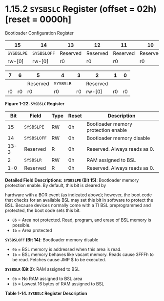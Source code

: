 # 1.15.2 `SYSBSLC` Register (offset = 02h) [reset = 0000h]

Bootloader Configuration Register

<a id="figure-1-22"></a>

| 15         | 14          | 13       | 12       | 11       | 10       | 9        | 8        |
| ---------- | ----------- | -------- | -------- | -------- | -------- | -------- | -------- |
| `SYSBSLPE` | `SYSBSLOFF` | Reserved | Reserved | Reserved | Reserved | Reserved | Reserved |
| rw-[0]     | rw-[0]      | r0       | r0       | r0       | r0       | r0       | r0       |

| 7   | 6   | 5        | 4         | 3   | 2        | 1   | 0   |
| --- | --- | -------- | --------- | --- | -------- | --- | --- |
|     |     | Reserved | `SYSBSLR` |     | Reserved |     |     |
| r0  | r0  | r0       | r0        | r0  | rw-[0]   | r0  | r0  |

**Figure 1-22. `SYSBSLC` Register**

<a id="table-1-14"></a>

| Bit  | Field       | Type | Reset | Description |
| ---- | ----------- | ---- | ----- | ----------- |
| 15   | `SYSBSLPE`  | RW   | 0h    | Bootloader memory protection enable |
| 14   | `SYSBSLOFF` | RW   | 0h    | Bootloader memory disable |
| 13-3 | Reserved    | R    | 0h    | Reserved. Always reads as 0. |
| 2    | `SYSBSLR`   | RW   | 0h    | RAM assigned to BSL |
| 1-0  | Reserved    | R    | 0h    | Reserved. Always reads as 0. |

**Detailed Field Descriptions:**
**`SYSBSLPE` (Bit 15)**: Bootloader memory protection enable. By default, this bit is cleared by

hardware with a BOR event (as indicated above); however, the boot code that checks for an available
BSL may set this bit in software to protect the BSL. Because devices normally come with a TI BSL
preprogrammed and protected, the boot code sets this bit.
- `0b` = Area not protected. Read, program, and erase of BSL memory is possible.
- `1b` = Area protected

**`SYSBSLOFF` (Bit 14)**: Bootloader memory disable

- `0b` = BSL memory is addressed when this area is read.
- `1b` = BSL memory behaves like vacant memory. Reads cause 3FFFh to be read. Fetches cause JMP $
  to be executed.

**`SYSBSLR` (Bit 2)**: RAM assigned to BSL

- `0b` = No RAM assigned to BSL area
- `1b` = Lowest 16 bytes of RAM assigned to BSL

**Table 1-14. `SYSBSLC` Register Description**
